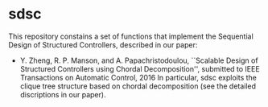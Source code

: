 # sdsc
This repository constains a set of functions that implement the Sequential Design of Structured Controllers, described in our paper:
* Y. Zheng, R. P. Manson, and A. Papachristodoulou, ``Scalable Design of Structured Controllers using Chordal Decomposition'', submitted to IEEE Transactions on Automatic Control, 2016
In particular, sdsc exploits the clique tree structure based on chordal decomposition (see the detailed discriptions in our paper).
